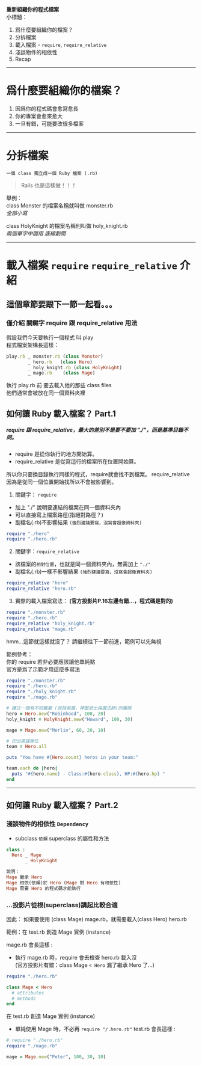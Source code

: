 **重新組織你的程式檔案**  
小標題：  

1. 爲什麼要組織你的檔案？
2. 分拆檔案
3. 載入檔案 - `require`, `require_relative`
4. 淺談物件的相依性
5. Recap

***

# 爲什麼要組織你的檔案？
1. 因爲你的程式碼會愈寫愈長
2. 你的專案會愈來愈大
3. 一旦有錯，可能要改很多檔案

***

# 分拆檔案  
`一個 class 獨立成一個 Ruby 檔案 (.rb)`  
> Rails 也是這樣做！！！

舉例：  
class Monster 的檔案名稱就叫做 monster.rb  
*全部小寫*

class HolyKnight 的檔案名稱則叫做 holy_knight.rb  
*兩個單字中間用 底線劃開*

***

# 載入檔案 `require` `require_relative` 介紹
## 這個章節要跟下一節一起看。。。
### 僅介紹 關鍵字 require 跟 require_relative 用法

假設我們今天要執行一個程式 叫 play  
程式檔案架構長這樣：

```rb
play.rb _ monster.rb (class Monster)
        _ hero.rb   (class Hero)
        _ holy_knight.rb (class HolyKnight)
        _ mage.rb    (class Mage)
```

執行 play.rb 前 要去載入他的那些 class files  
他們通常會被放在同一個資料夾裡  

## 如何讓 Ruby 載入檔案？ Part.1

##### require 跟 require_relative，最大的差別不是要不要加 "./"，而是基準目錄不同。
* require 是從你執行的地方開始算。
* require_relative 是從寫這行的檔案所在位置開始算。

所以你只要換目錄執行同樣的程式，require就會找不到檔案。
require_relative 因為是從同一個位置開始找所以不會被影響到。

1. 關鍵字： `require`
* 加上 "./" 說明要連結的檔案在同一個資料夾內
* 可以直接寫上檔案路徑(指絕對路徑？)
* 副檔名(.rb)不影響結果 `(強烈建議要寫，沒寫會超像資料夾)`

```rb
require "./hero"
require "./hero.rb"
```

2. 關鍵字：`require_relative`
* 該檔案的`相對位置`，也就是同一個資料夾內，無需加上 `"./"`
* 副檔名(.rb)一樣不影響結果 `(強烈建議要寫，沒寫會超像資料夾)`

```rb
require_relative "hero"
require_relative "hero.rb"
```

3. 實際的載入檔案寫法：
**(官方投影片P.16左邊有錯...，程式碼是對的)**

```rb
require "./monster.rb"
require "./hero.rb"
require_relative "holy_knight.rb"
require_relative "mage.rb"
```

hmm...這節就這樣就沒了？
請繼續往下一節前進，範例可以先無視

範例參考：  
你的 require 若非必要應該讓他單純點  
官方是爲了示範才用這麼多寫法  

```rb
require "./monster.rb"
require "./hero.rb"
require "./holy_knight.rb"
require "./mage.rb"

# 建立一個有不同職業 (包括英雄，神聖武士與魔法師)的團隊
hero = Hero.new("Robinhood", 100, 20)
holy_knight = HolyKnight.new("Howard", 100, 30)

mage = Mage.new("Merlin", 60, 20, 10)

# 印出英雄隊伍
team = Hero.all

puts "You have #{Hero.count} heros in your team:"

team.each do |hero|
  puts "#{hero.name} - Class:#{hero.class}, HP:#{hero.hp} "
end
```

***
## 如何讓 Ruby 載入檔案？ Part.2
### 淺談物件的相依性 `Dependency`

* subclass `依賴` superclass 的屬性和方法

```rb
class :
  Hero _ Mage
       _ HolyKnight

說明：
Mage 繼承 Hero
Mage 相依(依賴)於 Hero (Mage 對 Hero 有相依性)
Mage 需要 Hero 的程式碼才能執行

```

### ...投影片從根(superclass)講起比較合適

因此：
如果要使用 (class Mage) mage.rb，就需要載入(class Hero) hero.rb

範例：在 test.rb 創造 Mage 實例 (instance)

mage.rb 會長這樣 :
* 執行 mage.rb 時，require 會去檢查 hero.rb 載入沒  
(官方投影片有錯：class Mage `< Hero` 漏了繼承 Hero 了...)  

```rb
require "./hero.rb"

class Mage < Hero
  # attributes
  # methods
end
```

在 test.rb 創造 Mage 實例 (instance)  
* 單純使用 Mage 時，不必再 `require "/.hero.rb"`
test.rb 會長這樣 :

```rb
# require "./hero.rb"
require "./mage.rb"

mage = Mage.new("Peter", 100, 30, 10)

```

<!-- 時間記錄：3-1, 花了一小時 -->
